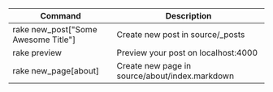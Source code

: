 Command | Description
------- | ----------
rake new_post["Some Awesome Title"] | Create new post in source/_posts
rake preview | Preview your post on localhost:4000
rake new_page[about] | Create new page in source/about/index.markdown

